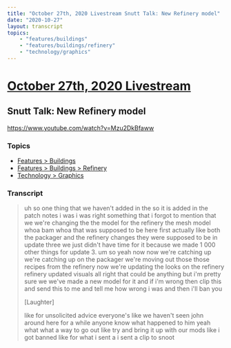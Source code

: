 ```yaml
---
title: "October 27th, 2020 Livestream Snutt Talk: New Refinery model"
date: "2020-10-27"
layout: transcript
topics:
    - "features/buildings"
    - "features/buildings/refinery"
    - "technology/graphics"
---
```

# [October 27th, 2020 Livestream](../2020-10-27.md)
## Snutt Talk: New Refinery model
https://www.youtube.com/watch?v=Mzu2DkBfaww

### Topics
* [Features > Buildings](../topics/features/buildings.md)
* [Features > Buildings > Refinery](../topics/features/buildings/refinery.md)
* [Technology > Graphics](../topics/technology/graphics.md)

### Transcript

> uh so one thing that we haven't added in the so it is added in the patch notes i was i was right something that i forgot to mention that we we're changing the the model for the refinery the mesh model whoa bam whoa that was supposed to be here first actually like both the packager and the refinery changes they were supposed to be in update three we just didn't have time for it because we made 1 000 other things for update 3. um so yeah now now we're catching up we're catching up on the packager we're moving out those those recipes from the refinery now we're updating the looks on the refinery refinery updated visuals all right that could be anything but i'm pretty sure we we've made a new model for it and if i'm wrong then clip this and send this to me and tell me how wrong i was and then i'll ban you
>
> [Laughter]
>
> like for unsolicited advice everyone's like we haven't seen john around here for a while anyone know what happened to him yeah what what a way to go out like try and bring it up with our mods like i got banned like for what i sent a i sent a clip to snoot
